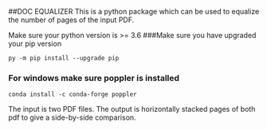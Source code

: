 ##DOC EQUALIZER
This is a python package which can be used to equalize the number of pages of the input PDF.

Make sure your python version is >= 3.6 
###Make sure you have upgraded your pip version

``
py -m pip install --upgrade pip
``
### For windows make sure poppler is installed 
``conda install -c conda-forge poppler``

The input is two PDF files. The output is horizontally stacked pages of both pdf to give a side-by-side comparison.
